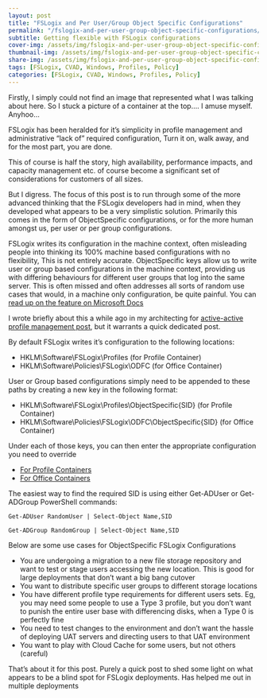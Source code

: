 ```yaml
---
layout: post
title: "FSLogix and Per User/Group Object Specific Configurations"
permalink: "/fslogix-and-per-user-group-object-specific-configurations/"
subtitle: Getting flexible with FSLogix configurations
cover-img: /assets/img/fslogix-and-per-user-group-object-specific-configurations/container-1.png
thumbnail-img: /assets/img/fslogix-and-per-user-group-object-specific-configurations/container-1.png
share-img: /assets/img/fslogix-and-per-user-group-object-specific-configurations/container-1.png
tags: [FSLogix, CVAD, Windows, Profiles, Policy]
categories: [FSLogix, CVAD, Windows, Profiles, Policy]
---
```


Firstly, I simply could not find an image that represented what I was talking about here. So I stuck a picture of a container at the top…. I amuse myself. Anyhoo…

FSLogix has been heralded for it’s simplicity in profile management and administrative “lack of” required configuration, Turn it on, walk away, and for the most part, you are done.

This of course is half the story, high availability, performance impacts, and capacity management etc. of course become a significant set of considerations for customers of all sizes.

But I digress. The focus of this post is to run through some of the more advanced thinking that the FSLogix developers had in mind, when they developed what appears to be a very simplistic solution. Primarily this comes in the form of ObjectSpecific configurations, or for the more human amongst us, per user or per group configurations.

FSLogix writes its configuration in the machine context, often misleading people into thinking its 100% machine based configurations with no flexibility, This is not entirely accurate. ObjectSpecific keys allow us to write user or group based configurations in the machine context, providing us with differing behaviours for different user groups that log into the same server. This is often missed and often addresses all sorts of random use cases that would, in a machine only configuration, be quite painful. You can [read up on the feature on Microsoft Docs](https://docs.microsoft.com/en-us/fslogix/configure-per-user-per-group-ht)

I wrote briefly about this a while ago in my architecting for [active-active profile management post](https://jkindon.com/2019/10/15/designing-profile-management-with-active-active-resource-locations/), but it warrants a quick dedicated post.

By default FSLogix writes it’s configuration to the following locations:

*  HKLM\Software\FSLogix\Profiles (for Profile Container)
*  HKLM\Software\Policies\FSLogix\ODFC (for Office Container)

User or Group based configurations simply need to be appended to these paths by creating a new key in the following format:

*  HKLM\Software\FSLogix\Profiles\ObjectSpecific\{SID} (for Profile Container)
*  HKLM\Software\Policies\FSLogix\ODFC\ObjectSpecific\{SID} (for Office Container)

Under each of those keys, you can then enter the appropriate configuration you need to override

*  [For Profile Containers](https://docs.microsoft.com/en-us/fslogix/profile-container-configuration-reference)
*  [For Office Containers](https://docs.microsoft.com/en-us/fslogix/office-container-configuration-reference)

The easiest way to find the required SID is using either Get-ADUser or Get-ADGroup PowerShell commands:

`Get-ADUser RandomUser | Select-Object Name,SID`

`Get-ADGroup RandomGroup | Select-Object Name,SID`

Below are some use cases for ObjectSpecific FSLogix Configurations

*  You are undergoing a migration to a new file storage repository and want to test or stage users accessing the new location. This is good for large deployments that don’t want a big bang cutover
*  You want to distribute specific user groups to different storage locations
*  You have different profile type requirements for different users sets. Eg, you may need some people to use a Type 3 profile, but you don’t want to punish the entire user base with differencing disks, when a Type 0 is perfectly fine
*  You need to test changes to the environment and don’t want the hassle of deploying UAT servers and directing users to that UAT environment
*  You want to play with Cloud Cache for some users, but not others (careful)

That’s about it for this post. Purely a quick post to shed some light on what appears to be a blind spot for FSLogix deployments. Has helped me out in multiple deployments
